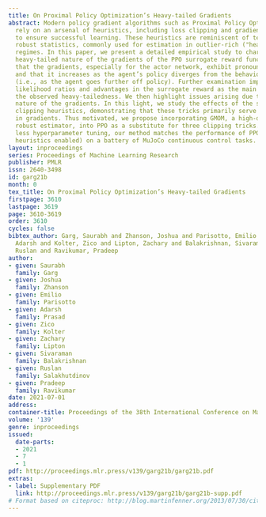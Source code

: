 ```yaml
---
title: On Proximal Policy Optimization’s Heavy-tailed Gradients
abstract: Modern policy gradient algorithms such as Proximal Policy Optimization (PPO)
  rely on an arsenal of heuristics, including loss clipping and gradient clipping,
  to ensure successful learning. These heuristics are reminiscent of techniques from
  robust statistics, commonly used for estimation in outlier-rich ("heavy-tailed")
  regimes. In this paper, we present a detailed empirical study to characterize the
  heavy-tailed nature of the gradients of the PPO surrogate reward function. We demonstrate
  that the gradients, especially for the actor network, exhibit pronounced heavy-tailedness
  and that it increases as the agent’s policy diverges from the behavioral policy
  (i.e., as the agent goes further off policy). Further examination implicates the
  likelihood ratios and advantages in the surrogate reward as the main sources of
  the observed heavy-tailedness. We then highlight issues arising due to the heavy-tailed
  nature of the gradients. In this light, we study the effects of the standard PPO
  clipping heuristics, demonstrating that these tricks primarily serve to offset heavy-tailedness
  in gradients. Thus motivated, we propose incorporating GMOM, a high-dimensional
  robust estimator, into PPO as a substitute for three clipping tricks. Despite requiring
  less hyperparameter tuning, our method matches the performance of PPO (with all
  heuristics enabled) on a battery of MuJoCo continuous control tasks.
layout: inproceedings
series: Proceedings of Machine Learning Research
publisher: PMLR
issn: 2640-3498
id: garg21b
month: 0
tex_title: On Proximal Policy Optimization’s Heavy-tailed Gradients
firstpage: 3610
lastpage: 3619
page: 3610-3619
order: 3610
cycles: false
bibtex_author: Garg, Saurabh and Zhanson, Joshua and Parisotto, Emilio and Prasad,
  Adarsh and Kolter, Zico and Lipton, Zachary and Balakrishnan, Sivaraman and Salakhutdinov,
  Ruslan and Ravikumar, Pradeep
author:
- given: Saurabh
  family: Garg
- given: Joshua
  family: Zhanson
- given: Emilio
  family: Parisotto
- given: Adarsh
  family: Prasad
- given: Zico
  family: Kolter
- given: Zachary
  family: Lipton
- given: Sivaraman
  family: Balakrishnan
- given: Ruslan
  family: Salakhutdinov
- given: Pradeep
  family: Ravikumar
date: 2021-07-01
address:
container-title: Proceedings of the 38th International Conference on Machine Learning
volume: '139'
genre: inproceedings
issued:
  date-parts:
  - 2021
  - 7
  - 1
pdf: http://proceedings.mlr.press/v139/garg21b/garg21b.pdf
extras:
- label: Supplementary PDF
  link: http://proceedings.mlr.press/v139/garg21b/garg21b-supp.pdf
# Format based on citeproc: http://blog.martinfenner.org/2013/07/30/citeproc-yaml-for-bibliographies/
---
```

